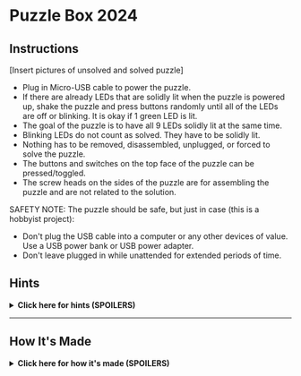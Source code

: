 # Puzzle Box 2024
## Instructions
[Insert pictures of unsolved and solved puzzle]
- Plug in Micro-USB cable to power the puzzle.
- If there are already LEDs that are solidly lit when the puzzle is powered up, shake the puzzle and press buttons randomly until all of the LEDs are off or blinking. It is okay if 1 green LED is lit.
- The goal of the puzzle is to have all 9 LEDs solidly lit at the same time.
- Blinking LEDs do not count as solved. They have to be solidly lit.
- Nothing has to be removed, disassembled, unplugged, or forced to solve the puzzle.
- The buttons and switches on the top face of the puzzle can be pressed/toggled.
- The screw heads on the sides of the puzzle are for assembling the puzzle and are not related to the solution.

SAFETY NOTE: The puzzle should be safe, but just in case (this is a hobbyist project):
- Don't plug the USB cable into a computer or any other devices of value. Use a USB power bank or USB power adapter.
- Don't leave plugged in while unattended for extended periods of time.

## Hints
<details>
  <summary><b>Click here for hints (SPOILERS)</b></summary>

  ---

  <b>General Hint 1:</b>\
  There are 3 different colors of LEDs (4 red, 1 yellow, and 4 green). LEDs of the same color are related to each other.
  
  <details>
    <summary><b>General Hint 2:</b></summary>
    The 3 colored groups of LEDs are completely independent from each other. Anything on the puzzle used in the solution for one color will not be used in the solution for the other colors.
  </details>

  ---

  <details>
    <summary><b>Red Puzzle Hint 1:</b></summary>
    Press the buttons under the red LEDs. Can you get any of them to light up?
  </details>
  <details>
    <summary><b>Red Puzzle Hint 2:</b></summary>
    You only have to press 1 button at a time.
  </details>
  <details>
    <summary><b>Red Puzzle Hint 3:</b></summary>
    The buttons have to be pressed in a particular order.
  </details>
  <details>
    <summary><b>Red Puzzle Hint 4:</b></summary>
    If all 4 red LEDs are off, the red puzzle has been reset. You will have to start from the beginning.
  </details>
  <details>
    <summary><b>Red Puzzle Hint 5:</b></summary>
    Each LED can only be turned on by the button below it. But doing so may turn off other LEDs. And doing so at the wrong time might reset the puzzle.
  </details>  
  <details>
    <summary><b>Red Puzzle Hint 6:</b></summary>
    Take note of any patterns you find. Patterns repeat.
  </details>
  <details>
    <summary><b>Red Puzzle Hint 7:</b></summary>
    Notice that an LED will only turn on if the LED to the left of it is already on.
  </details>
  <details>
    <summary><b>Red Puzzle Hint 8:</b></summary>
    Think of it as moving the light from left to right. Once you've moved the light all the way to the right, start back over from the left.
  </details>
  <details>
    <summary><b>Red Puzzle Hint 9:</b></summary>
    When all of the red LEDs are off, press the buttons in the following order to solve the puzzle (button 1 on the far left, button 4 on the far right): 1, 2, 3, 4, 1, 2, 3, 1, 2, 1
  </details>

  ---

  <details>
    <summary><b>Yellow Puzzle Hint 1:</b></summary>
    Is there something different about the yellow LED?
  </details>
  <details>
    <summary><b>Yellow Puzzle Hint 2:</b></summary>
    The yellow LED is blinking. Is there any pattern to the blinking?
  </details>
  <details>
    <summary><b>Yellow Puzzle Hint 3:</b></summary>
    The length of the blinks and the gaps between the blinks is not constant.
  </details>
  <details>
    <summary><b>Yellow Puzzle Hint 4:</b></summary>
    The extra long pause between blinks marks the end of the pattern.
  </details>
  <details>
    <summary><b>Yellow Puzzle Hint 5:</b></summary>
    How many blinks are there in the pattern?
  </details>
  <details>
    <summary><b>Yellow Puzzle Hint 6:</b></summary>
    There are 8 blinks. Does 8 show up anywhere else in the puzzle?
  </details>
  <details>
    <summary><b>Yellow Puzzle Hint 7:</b></summary>
    There are 8 dip switches near the yellow LED.
  </details>
  <details>
    <summary><b>Yellow Puzzle Hint 8:</b></summary>
    Typically, a LONG blink is considered ON/HIGH, and a SHORT blink is considered OFF/LOW.
  </details>
  <details>
    <summary><b>Yellow Puzzle Hint 9:</b></summary>
    There is a white line near the yellow LED. Where does it lead?
  </details>
  <details>
    <summary><b>Yellow Puzzle Hint 10:</b></summary>
    The white line leads to 8 numbers on the side of the box. The 8 blinks, 8 dip switches, and 8 numbers on the side of the box are related.
  </details>
  <details>
    <summary><b>Yellow Puzzle Hint 11:</b></summary>
    The dip switches are labeled from 1-8.
  </details>
  <details>
    <summary><b>Yellow Puzzle Hint 12:</b></summary>
    The numbers on the side of the box map the order of the blinks to the order of the dip switches.
  </details>
  <details>
    <summary><b>Yellow Puzzle Hint 13:</b></summary>
    The 1st blink corresponds to the 5th dip switch.
  </details>
  <details>
    <summary><b>Yellow Puzzle Hint 14:</b></summary>
    The 2nd blink corresponds to the 4th dip switch. The 3rd blink corresponds to the 7th dip switch.
  </details>
  <details>
    <summary><b>Yellow Puzzle Hint 15:</b></summary>
    The blinking pattern is SHORT, LONG, LONG, LONG, SHORT, SHORT, SHORT, LONG.
  </details>
  <details>
    <summary><b>Yellow Puzzle Hint 16:</b></summary>
    Toggle the dip switches to the following configuration to solve the puzzle (from left to right, up is on): OFF, ON, ON, ON, OFF, OFF, ON, OFF
  </details>

  ---

  <details>
    <summary><b>Green Puzzle Hint 1:</b></summary>
    Focus on 1 green LED. Can you find a way to turn it on?
  </details>
  <details>
    <summary><b>Green Puzzle Hint 2:</b></summary>
    Can you do the same thing to turn on a 2nd LED? A 3rd? A 4th?
  </details>
  <details>
    <summary><b>Green Puzzle Hint 3:</b></summary>
    Can you figure out what is causing the LEDs to turn off?
  </details>
  <details>
    <summary><b>Green Puzzle Hint 4:</b></summary>
    There is a ball moving inside the puzzle. Moving the ball to certain positions will turn LEDs on, but other positions will turn the LEDs off.
  </details>
  <details>
    <summary><b>Green Puzzle Hint 5:</b></summary>
    Moving the ball to the corners will turn on the corresponding LED. See the diagram below. But moving the ball to the reset zones will turn the LEDs off.
    [Insert diagram]
  </details>
  <details>
    <summary><b>Green Puzzle Hint 6:</b></summary>
    Can you find a way to move the ball to all 4 corners without crossing the reset zones?
  </details>
  <details>
    <summary><b>Green Puzzle Hint 7:</b></summary>
    Maybe you are thinking about the puzzle 2-dimensionally.
  </details>
  <details>
    <summary><b>Green Puzzle Hint 8:</b></summary>
    There is a different path for the ball to follow, but requires the ball to move to a different height to use that path.
  </details>
  <details>
    <summary><b>Green Puzzle Hint 9:</b></summary>
    Flip the box over. Does that open up any new path for the ball to take?
  </details>
  <details>
    <summary><b>Green Puzzle Hint 10:</b></summary>
    Turn on 2 LEDs, flip the box over (without passing through the reset zones), use the alternative path to move to the other side of the box, flip the box back over, and turn on the remaining 2 LEDs.
  </details>
  <details>
    <summary><b>Green Puzzle Hint 11:</b></summary>
    The paths the ball can move on are shown in the diagram below.
    [Insert diagram]
  </details>
</details>

---

## How It's Made
<details>
  <summary><b>Click here for how it's made (SPOILERS)</b></summary>
  [Insert photos]
</details>
